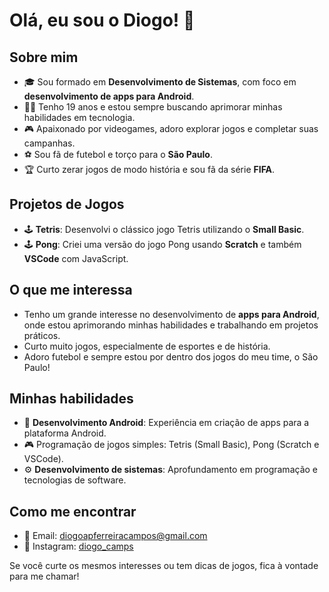 # Olá, eu sou o Diogo! 👋

## Sobre mim
- 🎓 Sou formado em **Desenvolvimento de Sistemas**, com foco em **desenvolvimento de apps para Android**.
- 🧑‍💻 Tenho 19 anos e estou sempre buscando aprimorar minhas habilidades em tecnologia.
- 🎮 Apaixonado por videogames, adoro explorar jogos e completar suas campanhas.
- ⚽ Sou fã de futebol e torço para o **São Paulo**.
- 🏆 Curto zerar jogos de modo história e sou fã da série **FIFA**.

## Projetos de Jogos
- 🕹️ **Tetris**: Desenvolvi o clássico jogo Tetris utilizando o **Small Basic**.
- 🕹️ **Pong**: Criei uma versão do jogo Pong usando **Scratch** e também **VSCode** com JavaScript.

## O que me interessa
- Tenho um grande interesse no desenvolvimento de **apps para Android**, onde estou aprimorando minhas habilidades e trabalhando em projetos práticos.
- Curto muito jogos, especialmente de esportes e de história.
- Adoro futebol e sempre estou por dentro dos jogos do meu time, o São Paulo!

## Minhas habilidades
- 📱 **Desenvolvimento Android**: Experiência em criação de apps para a plataforma Android.
- 🎮 Programação de jogos simples: Tetris (Small Basic), Pong (Scratch e VSCode).
- ⚙️ **Desenvolvimento de sistemas**: Aprofundamento em programação e tecnologias de software.

## Como me encontrar
- 📧 Email: [diogoapferreiracampos@gmail.com](mailto:seuemail@exemplo.com)
- 📱 Instagram: [diogo_camps](#)

Se você curte os mesmos interesses ou tem dicas de jogos, fica à vontade para me chamar!
